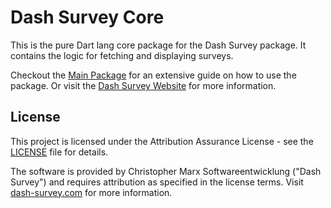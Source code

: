 # Dash Survey Core

This is the pure Dart lang core package for the Dash Survey package. It contains the logic for fetching and displaying surveys.

Checkout the [Main Package](https://github.com/ChrisMarxDev/dash-survey) for an extensive guide on how to use the package.
Or visit the [Dash Survey Website](https://dash-survey.com) for more information.

## License

This project is licensed under the Attribution Assurance License - see the [LICENSE](LICENSE) file for details.

The software is provided by Christopher Marx Softwareentwicklung ("Dash Survey") and requires attribution as specified in the license terms. Visit [dash-survey.com](https://dash-survey.com) for more information.
